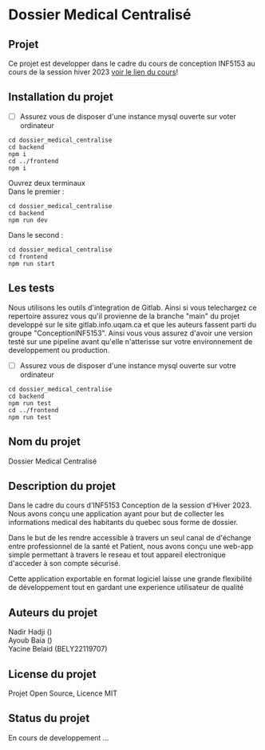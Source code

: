 # Dossier Medical Centralisé



## Projet

Ce projet est developper dans le cadre du cours de conception INF5153 au cours de la session hiver 2023 [voir le lien du cours](https://ena01.uqam.ca/course/view.php?id=56107)!

## Installation du projet

- [ ] Assurez vous de disposer d'une instance mysql ouverte sur voter ordinateur

```
cd dossier_medical_centralise
cd backend
npm i
cd ../frontend
npm i
```
Ouvrez deux terminaux    
Dans le premier :   
```
cd dossier_medical_centralise
cd backend
npm run dev
```

Dans le second :   
```
cd dossier_medical_centralise
cd frontend
npm run start
```

## Les tests

Nous utilisons les outils d'integration de Gitlab. Ainsi si vous telechargez ce repertoire assurez vous qu'il provienne de la branche "main" du projet developpé sur le site gitlab.info.uqam.ca et que les auteurs fassent parti du groupe "ConceptionINF5153". Ainsi vous vous assurez d'avoir une version testé sur une pipeline avant qu'elle n'atterisse sur votre environnement de developpement ou production.

- [ ] Assurez vous de disposer d'une instance mysql ouverte sur votre ordinateur
```
cd dossier_medical_centralise
cd backend
npm run test
cd ../frontend
npm run test
```

## Nom du projet
Dossier Medical Centralisé

## Description du projet
Dans le cadre du cours d'INF5153 Conception de la session d'Hiver 2023.    
Nous avons conçu une application ayant pour but de collecter les informations medical des habitants du quebec sous forme de dossier.  

Dans le but de les rendre accessible à travers un seul canal de d'échange entre professionnel de la santé et Patient, nous avons conçu une web-app simple permettant à travers le reseau et tout appareil electronique d'acceder à son compte sécurisé.   

Cette application exportable en format logiciel laisse une grande flexibilité de développement tout en gardant une experience utilisateur de qualité

## Auteurs du projet

Nadir Hadji  ()  
Ayoub Baia  ()  
Yacine Belaid (BELY22119707)

## License du projet
Projet Open Source, Licence MIT

## Status du projet
En cours de developpement ...
